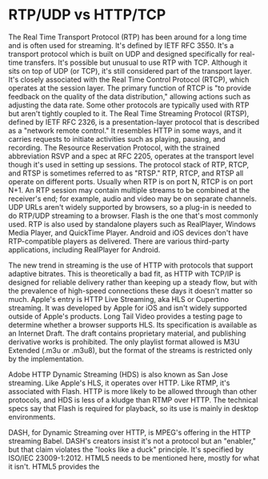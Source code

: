 # RTP/UDP vs HTTP/TCP

The Real Time Transport Protocol (RTP) has been around for a long time and is often used for streaming. It's defined by IETF RFC 3550. It's a transport protocol which is built on UDP and designed specifically for real-time transfers. It's possible but unusual to use RTP with TCP. Although it sits on top of UDP (or TCP), it's still considered part of the transport layer. It's closely associated with the Real Time Control Protocol (RTCP), which operates at the session layer. The primary function of RTCP is "to provide feedback on the quality of the data distribution," allowing actions such as adjusting the data rate.
Some other protocols are typically used with RTP but aren't tightly coupled to it. The Real Time Streaming Protocol (RTSP), defined by IETF RFC 2326, is a presentation-layer protocol that is described as a "network remote control." It resembles HTTP in some ways, and it carries requests to initiate activities such as playing, pausing, and recording. The Resource Reservation Protocol, with the strained abbreviation RSVP and a spec at RFC 2205, operates at the transport level though it's used in setting up sessions. The protocol stack of RTP, RTCP, and RTSP is sometimes referred to as "RTSP."
RTP, RTCP, and RTSP all operate on different ports. Usually when RTP is on port N, RTCP is on port N+1.
An RTP session may contain multiple streams to be combined at the receiver's end; for example, audio and video may be on separate channels.
UDP URLs aren't widely supported by browsers, so a plug-in is needed to do RTP/UDP streaming to a browser. Flash is the one that's most commonly used. RTP is also used by standalone players such as RealPlayer, Windows Media Player, and QuickTime Player.
Android and iOS devices don't have RTP-compatible players as delivered. There are various third-party applications, including RealPlayer for Android.

The new trend in streaming is the use of HTTP with protocols that support adaptive bitrates. This is theoretically a bad fit, as HTTP with TCP/IP is designed for reliable delivery rather than keeping up a steady flow, but with the prevalence of high-speed connections these days it doesn't matter so much. Apple's entry is HTTP Live Streaming, aka HLS or Cupertino streaming. It was developed by Apple for iOS and isn't widely supported outside of Apple's products. Long Tail Video provides a testing page to determine whether a browser supports HLS. Its specification is available as an Internet Draft. The draft contains proprietary material, and publishing derivative works is prohibited.
The only playlist format allowed is M3U Extended (.m3u or .m3u8), but the format of the streams is restricted only by the implementation.

Adobe HTTP Dynamic Streaming (HDS) is also known as San Jose streaming. Like Apple's HLS, it operates over HTTP. Like RTMP, it's associated with Flash. HTTP is more likely to be allowed through than other protocols, and HDS is less of a kludge than RTMP over HTTP. The technical specs say that Flash is required for playback, so its use is mainly in desktop environments.

DASH, for Dynamic Streaming over HTTP, is MPEG's offering in the HTTP streaming Babel. DASH's creators insist it's not a protocol but an "enabler," but that claim violates the "looks like a duck" principle. It's specified by ISO/IEC 23009-1:2012.
HTML5 needs to be mentioned here, mostly for what it isn't. HTML5 provides the <audio> and <video> tags, along with DOM properties that allow JavaScript to control the playing of the content that these elements specify. This is an application-layer protocol only, with no definition of the lower layers. HTML5 implementations can specify formats, which they process. The server is expected to download the content progressively, and it will keep downloading it completely even if paused, unless the browser completely eliminates the element. The Web Audio API allows detailed programmatic control of playback.
